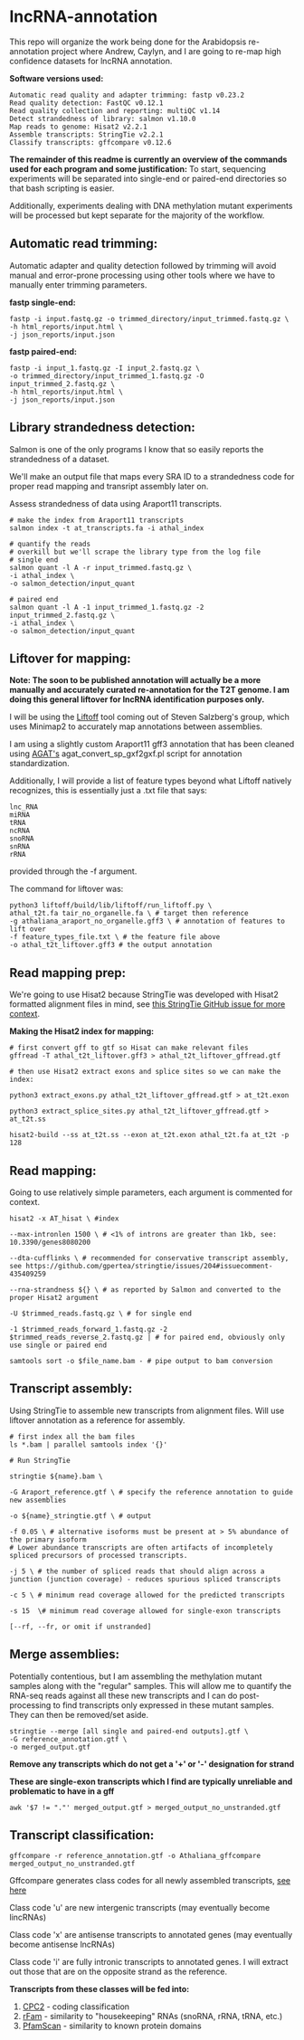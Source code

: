 # lncRNA-annotation

This repo will organize the work being done for the Arabidopsis re-annotation project where Andrew, Caylyn, and I are going to re-map high confidence datasets for lncRNA annotation.

**Software versions used:**
```
Automatic read quality and adapter trimming: fastp v0.23.2
Read quality detection: FastQC v0.12.1
Read quality collection and reporting: multiQC v1.14
Detect strandedness of library: salmon v1.10.0
Map reads to genome: Hisat2 v2.2.1
Assemble transcripts: StringTie v2.2.1
Classify transcripts: gffcompare v0.12.6
```

**The remainder of this readme is currently an overview of the commands used for each program and some justification:**
To start, sequencing experiments will be separated into single-end or paired-end directories so that bash scripting is easier.

Additionally, experiments dealing with DNA methylation mutant experiments will be processed but kept separate for the majority of the workflow.


## Automatic read trimming:

Automatic adapter and quality detection followed by trimming will avoid manual and error-prone processing using other tools where we have to manually enter trimming parameters.


**fastp single-end:**

```
fastp -i input.fastq.gz -o trimmed_directory/input_trimmed.fastq.gz \
-h html_reports/input.html \
-j json_reports/input.json
```

**fastp paired-end:**

```
fastp -i input_1.fastq.gz -I input_2.fastq.gz \
-o trimmed_directory/input_trimmed_1.fastq.gz -O input_trimmed_2.fastq.gz \
-h html_reports/input.html \
-j json_reports/input.json
```




## Library strandedness detection:

Salmon is one of the only programs I know that so easily reports the strandedness of a dataset.

We'll make an output file that maps every SRA ID to a strandedness code for proper read mapping and transript assembly later on.

Assess strandedness of data using Araport11 transcripts.

```
# make the index from Araport11 transcripts
salmon index -t at_transcripts.fa -i athal_index

# quantify the reads
# overkill but we'll scrape the library type from the log file
# single end
salmon quant -l A -r input_trimmed.fastq.gz \
-i athal_index \
-o salmon_detection/input_quant

# paired end
salmon quant -l A -1 input_trimmed_1.fastq.gz -2 input_trimmed_2.fastq.gz \
-i athal_index \
-o salmon_detection/input_quant
```


## Liftover for mapping:

**Note: The soon to be published annotation will actually be a more manually and accurately curated re-annotation for the T2T genome. I am doing this general liftover for lncRNA identification purposes only.**

I will be using the [Liftoff](https://github.com/agshumate/Liftoff) tool coming out of Steven Salzberg's group, which uses Minimap2 to accurately map annotations between assemblies.

I am using a slightly custom Araport11 gff3 annotation that has been cleaned using [AGAT's](https://github.com/NBISweden/AGAT) agat_convert_sp_gxf2gxf.pl script for annotation standardization.

Additionally, I will provide a list of feature types beyond what Liftoff natively recognizes, this is essentially just a .txt file that says:

```
lnc_RNA
miRNA
tRNA
ncRNA
snoRNA
snRNA
rRNA
```

provided through the -f argument.

The command for liftover was:
```
python3 liftoff/build/lib/liftoff/run_liftoff.py \
athal_t2t.fa tair_no_organelle.fa \ # target then reference
-g athaliana_araport_no_organelle.gff3 \ # annotation of features to lift over
-f feature_types_file.txt \ # the feature file above
-o athal_t2t_liftover.gff3 # the output annotation
```



## Read mapping prep:

We're going to use Hisat2 because StringTie was developed with Hisat2 formatted alignment files in mind, see [this StringTie GitHub issue for more context](https://github.com/gpertea/stringtie/issues/204).

**Making the Hisat2 index for mapping:**

```
# first convert gff to gtf so Hisat can make relevant files
gffread -T athal_t2t_liftover.gff3 > athal_t2t_liftover_gffread.gtf

# then use Hisat2 extract exons and splice sites so we can make the index:

python3 extract_exons.py athal_t2t_liftover_gffread.gtf > at_t2t.exon

python3 extract_splice_sites.py athal_t2t_liftover_gffread.gtf > at_t2t.ss

hisat2-build --ss at_t2t.ss --exon at_t2t.exon athal_t2t.fa at_t2t -p 128
```


## Read mapping:

Going to use relatively simple parameters, each argument is commented for context.

```
hisat2 -x AT_hisat \ #index

--max-intronlen 1500 \ # <1% of introns are greater than 1kb, see: 10.3390/genes8080200

--dta-cufflinks \ # recommended for conservative transcript assembly, see https://github.com/gpertea/stringtie/issues/204#issuecomment-435409259

--rna-strandness ${} \ # as reported by Salmon and converted to the proper Hisat2 argument

-U $trimmed_reads.fastq.gz \ # for single end

-1 $trimmed_reads_forward_1.fastq.gz -2 $trimmed_reads_reverse_2.fastq.gz | # for paired end, obviously only use single or paired end

samtools sort -o $file_name.bam - # pipe output to bam conversion
```


## Transcript assembly:

Using StringTie to assemble new transcripts from alignment files. Will use liftover annotation as a reference for assembly.

```
# first index all the bam files
ls *.bam | parallel samtools index '{}'

# Run StringTie

stringtie ${name}.bam \

-G Araport_reference.gtf \ # specify the reference annotation to guide new assemblies

-o ${name}_stringtie.gtf \ # output

-f 0.05 \ # alternative isoforms must be present at > 5% abundance of the primary isoform
# Lower abundance transcripts are often artifacts of incompletely spliced precursors of processed transcripts.

-j 5 \ # the number of spliced reads that should align across a junction (junction coverage) - reduces spurious spliced transcripts

-c 5 \ # minimum read coverage allowed for the predicted transcripts

-s 15  \# minimum read coverage allowed for single-exon transcripts 

[--rf, --fr, or omit if unstranded]
```


## Merge assemblies:

Potentially contentious, but I am assembling the methylation mutant samples along with the "regular" samples. This will allow me to quantify the RNA-seq reads against all these new transcripts and I can do post-processing to find transcripts only expressed in these mutant samples. They can then be removed/set aside.

```
stringtie --merge [all single and paired-end outputs].gtf \
-G reference_annotation.gtf \
-o merged_output.gtf
```

**Remove any transcripts which do not get a '+' or '-' designation for strand**

**These are single-exon transcripts which I find are typically unreliable and problematic to have in a gff**

```
awk '$7 != "."' merged_output.gtf > merged_output_no_unstranded.gtf
```



## Transcript classification:

```
gffcompare -r reference_annotation.gtf -o Athaliana_gffcompare merged_output_no_unstranded.gtf
```

Gffcompare generates class codes for all newly assembled transcripts, [see here](https://ccb.jhu.edu/software/stringtie/gffcompare.shtml)

Class code 'u' are new intergenic transcripts (may eventually become lincRNAs)

Class code 'x' are antisense transcripts to annotated genes (may eventually become antisense lncRNAs)

Class code 'i' are fully intronic transcripts to annotated genes. I will extract out those that are on the opposite strand as the reference.


**Transcripts from these classes will be fed into:**
1. [CPC2](http://cpc2.gao-lab.org/run_cpc2_program.php) - coding classification
2. [rFam](https://rfam.org/search) - similarity to "housekeeping" RNAs (snoRNA, rRNA, tRNA, etc.)
3. [PfamScan](https://www.ebi.ac.uk/Tools/pfa/pfamscan/) - similarity to known protein domains




